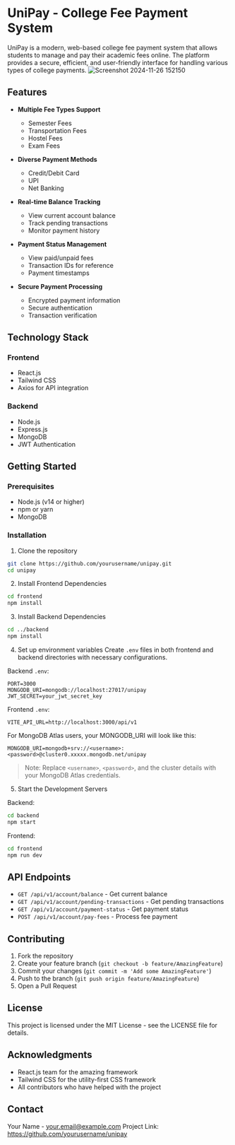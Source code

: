 ﻿# UniPay - College Fee Payment System

UniPay is a modern, web-based college fee payment system that allows students to manage and pay their academic fees online. The platform provides a secure, efficient, and user-friendly interface for handling various types of college payments.
![Screenshot 2024-11-26 152150](https://github.com/user-attachments/assets/07b59c76-d794-4a01-a179-5d97bde68b04)

## Features

- **Multiple Fee Types Support**
  - Semester Fees
  - Transportation Fees
  - Hostel Fees
  - Exam Fees

- **Diverse Payment Methods**
  - Credit/Debit Card
  - UPI
  - Net Banking

- **Real-time Balance Tracking**
  - View current account balance
  - Track pending transactions
  - Monitor payment history

- **Payment Status Management**
  - View paid/unpaid fees
  - Transaction IDs for reference
  - Payment timestamps

- **Secure Payment Processing**
  - Encrypted payment information
  - Secure authentication
  - Transaction verification

## Technology Stack

### Frontend
- React.js
- Tailwind CSS
- Axios for API integration

### Backend
- Node.js
- Express.js
- MongoDB
- JWT Authentication

## Getting Started

### Prerequisites
- Node.js (v14 or higher)
- npm or yarn
- MongoDB

### Installation

1. Clone the repository

```bash
git clone https://github.com/yourusername/unipay.git
cd unipay
```

2. Install Frontend Dependencies
```bash
cd frontend
npm install
```

3. Install Backend Dependencies
```bash
cd ../backend
npm install
```

4. Set up environment variables
Create `.env` files in both frontend and backend directories with necessary configurations.

Backend `.env`:
```env
PORT=3000
MONGODB_URI=mongodb://localhost:27017/unipay
JWT_SECRET=your_jwt_secret_key
```

Frontend `.env`:
```env
VITE_API_URL=http://localhost:3000/api/v1
```

For MongoDB Atlas users, your MONGODB_URI will look like this:
```env
MONGODB_URI=mongodb+srv://<username>:<password>@cluster0.xxxxx.mongodb.net/unipay
```

> Note: Replace `<username>`, `<password>`, and the cluster details with your MongoDB Atlas credentials.

5. Start the Development Servers

Backend:
```bash
cd backend
npm start
```

Frontend:
```bash
cd frontend
npm run dev
```

## API Endpoints

- `GET /api/v1/account/balance` - Get current balance
- `GET /api/v1/account/pending-transactions` - Get pending transactions
- `GET /api/v1/account/payment-status` - Get payment status
- `POST /api/v1/account/pay-fees` - Process fee payment

## Contributing

1. Fork the repository
2. Create your feature branch (`git checkout -b feature/AmazingFeature`)
3. Commit your changes (`git commit -m 'Add some AmazingFeature'`)
4. Push to the branch (`git push origin feature/AmazingFeature`)
5. Open a Pull Request

## License

This project is licensed under the MIT License - see the LICENSE file for details.

## Acknowledgments

- React.js team for the amazing framework
- Tailwind CSS for the utility-first CSS framework
- All contributors who have helped with the project

## Contact

Your Name - your.email@example.com
Project Link: https://github.com/yourusername/unipay
